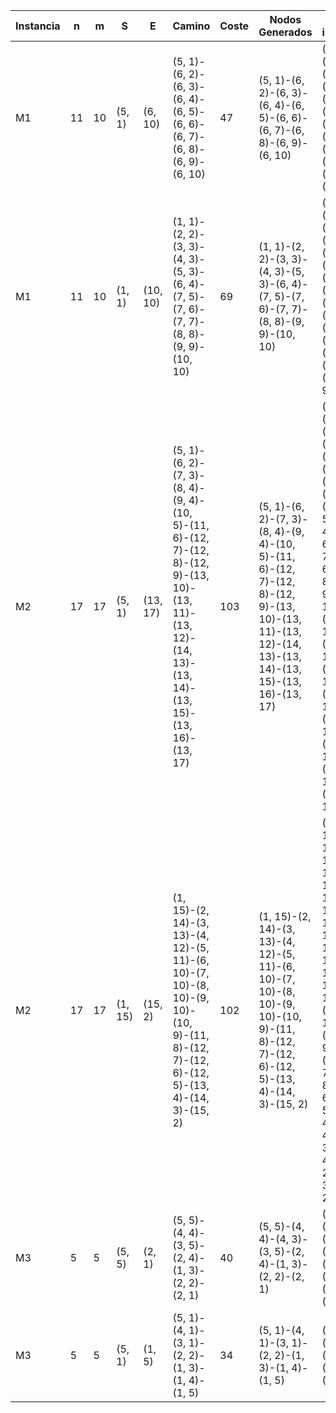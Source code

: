 | Instancia | n | m | S | E |  Camino | Coste | Nodos Generados | Nodos inspeccionados |
| --- | --- | --- | --- | --- | --- | --- | --- | --- |
| M1 | 11 | 10 | (5, 1) | (6, 10) | (5, 1)-(6, 2)-(6, 3)-(6, 4)-(6, 5)-(6, 6)-(6, 7)-(6, 8)-(6, 9)-(6, 10) | 47 | (5, 1)-(6, 2)-(6, 3)-(6, 4)-(6, 5)-(6, 6)-(6, 7)-(6, 8)-(6, 9)-(6, 10) | (5, 1)-(4, 2)-(5, 2)-(6, 2)-(5, 3)-(6, 3)-(7, 2)-(7, 3)-(6, 4)-(7, 4)-(6, 5)-(7, 5)-(6, 6)-(7, 6)-(6, 7)-(7, 7)-(5, 8)-(6, 8)-(7, 8)-(5, 9)-(6, 9)-(7, 9)-(6, 10) | 
| M1 | 11 | 10 | (1, 1) | (10, 10) | (1, 1)-(2, 2)-(3, 3)-(4, 3)-(5, 3)-(6, 4)-(7, 5)-(7, 6)-(7, 7)-(8, 8)-(9, 9)-(10, 10) | 69 | (1, 1)-(2, 2)-(3, 3)-(4, 3)-(5, 3)-(6, 4)-(7, 5)-(7, 6)-(7, 7)-(8, 8)-(9, 9)-(10, 10) | (1, 1)-(2, 2)-(2, 3)-(3, 2)-(3, 3)-(4, 2)-(4, 3)-(5, 2)-(5, 3)-(6, 2)-(6, 3)-(6, 4)-(6, 5)-(7, 3)-(7, 4)-(7, 5)-(6, 6)-(7, 6)-(6, 7)-(7, 7)-(6, 8)-(7, 8)-(8, 8)-(7, 9)-(8, 9)-(9, 7)-(9, 8)-(9, 9)-(10, 8)-(10, 9)-(10, 10) | 
| M2 | 17 | 17 | (5, 1) | (13, 17) | (5, 1)-(6, 2)-(7, 3)-(8, 4)-(9, 4)-(10, 5)-(11, 6)-(12, 7)-(12, 8)-(12, 9)-(13, 10)-(13, 11)-(13, 12)-(14, 13)-(13, 14)-(13, 15)-(13, 16)-(13, 17) | 103 | (5, 1)-(6, 2)-(7, 3)-(8, 4)-(9, 4)-(10, 5)-(11, 6)-(12, 7)-(12, 8)-(12, 9)-(13, 10)-(13, 11)-(13, 12)-(14, 13)-(13, 14)-(13, 15)-(13, 16)-(13, 17) | (5, 1)-(4, 2)-(5, 2)-(6, 2)-(5, 3)-(6, 3)-(7, 2)-(7, 3)-(6, 4)-(7, 4)-(8, 2)-(8, 3)-(8, 4)-(9, 3)-(9, 4)-(10, 3)-(10, 4)-(10, 5)-(10, 6)-(11, 4)-(11, 5)-(11, 6)-(10, 7)-(11, 7)-(12, 5)-(12, 6)-(12, 7)-(11, 8)-(12, 8)-(11, 9)-(12, 9)-(11, 10)-(12, 10)-(13, 10)-(12, 11)-(13, 11)-(14, 9)-(14, 10)-(14, 11)-(12, 12)-(13, 12)-(14, 12)-(14, 13)-(13, 14)-(14, 14)-(15, 12)-(15, 13)-(15, 14)-(12, 14)-(12, 15)-(13, 15)-(14, 15)-(12, 16)-(13, 16)-(14, 16)-(13, 17) | 
| M2 | 17 | 17 | (1, 15) | (15, 2) | (1, 15)-(2, 14)-(3, 13)-(4, 12)-(5, 11)-(6, 10)-(7, 10)-(8, 10)-(9, 10)-(10, 9)-(11, 8)-(12, 7)-(12, 6)-(12, 5)-(13, 4)-(14, 3)-(15, 2) | 102 | (1, 15)-(2, 14)-(3, 13)-(4, 12)-(5, 11)-(6, 10)-(7, 10)-(8, 10)-(9, 10)-(10, 9)-(11, 8)-(12, 7)-(12, 6)-(12, 5)-(13, 4)-(14, 3)-(15, 2) | (1, 15)-(2, 14)-(2, 15)-(2, 16)-(2, 13)-(3, 13)-(3, 14)-(3, 15)-(2, 12)-(3, 12)-(4, 12)-(4, 13)-(4, 14)-(3, 11)-(4, 11)-(5, 11)-(5, 12)-(4, 10)-(5, 10)-(6, 10)-(6, 11)-(6, 12)-(7, 10)-(7, 11)-(8, 10)-(8, 11)-(9, 10)-(9, 11)-(10, 9)-(10, 10)-(10, 11)-(10, 8)-(11, 8)-(11, 9)-(11, 10)-(10, 7)-(11, 7)-(12, 7)-(12, 8)-(12, 9)-(11, 6)-(12, 6)-(11, 5)-(12, 5)-(11, 4)-(12, 4)-(13, 4)-(12, 3)-(13, 3)-(14, 3)-(14, 4)-(13, 2)-(14, 2)-(15, 2)-(15, 3)-(15, 4)-(16, 2)-(16, 3) | 
| M3 | 5 | 5 | (5, 5) | (2, 1) | (5, 5)-(4, 4)-(3, 5)-(2, 4)-(1, 3)-(2, 2)-(2, 1) | 40 | (5, 5)-(4, 4)-(4, 3)-(3, 5)-(2, 4)-(1, 3)-(2, 2)-(2, 1) | (5, 5)-(4, 4)-(4, 5)-(5, 4)-(3, 5)-(4, 3)-(2, 4)-(2, 5)-(1, 3)-(1, 4)-(1, 5)-(1, 2)-(2, 2)-(2, 1)-(3, 1) | 
| M3 | 5 | 5 | (5, 1) | (1, 5) | (5, 1)-(4, 1)-(3, 1)-(2, 2)-(1, 3)-(1, 4)-(1, 5) | 34 | (5, 1)-(4, 1)-(3, 1)-(2, 2)-(1, 3)-(1, 4)-(1, 5) | (5, 1)-(4, 1)-(3, 1)-(2, 2)-(1, 2)-(1, 3)-(1, 4)-(2, 4)-(1, 5)-(2, 5) |
